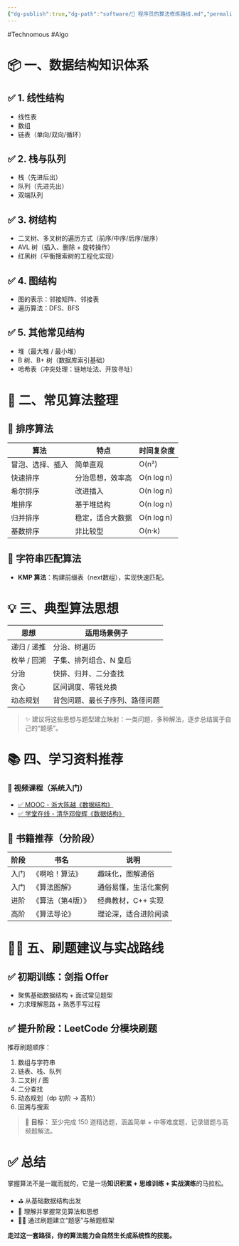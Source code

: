 ```yaml
---
{"dg-publish":true,"dg-path":"software/🚀 程序员的算法修炼路线.md","permalink":"/software/🚀 程序员的算法修炼路线/","created":"2023-02-09T17:01:45.000+08:00","updated":"2025-07-14T17:04:44.304+08:00"}
---
```


#Technomous #Algo

# 📦 一、数据结构知识体系

## ✅ 1. 线性结构

- 线性表
- 数组
- 链表（单向/双向/循环）

## ✅ 2. 栈与队列

- 栈（先进后出）
- 队列（先进先出）
- 双端队列

## ✅ 3. 树结构

- 二叉树、多叉树的遍历方式（前序/中序/后序/层序）
- AVL 树（插入、删除 + 旋转操作）
- 红黑树（平衡搜索树的工程化实现）

## ✅ 4. 图结构

- 图的表示：邻接矩阵、邻接表
- 遍历算法：DFS、BFS

## ✅ 5. 其他常见结构

- 堆（最大堆 / 最小堆）
- B 树、B+ 树（数据库索引基础）
- 哈希表（冲突处理：链地址法、开放寻址）

# 🧮 二、常见算法整理

## 📌 排序算法

|算法|特点|时间复杂度|
|---|---|---|
|冒泡、选择、插入|简单直观|O(n²)|
|快速排序|分治思想，效率高|O(n log n)|
|希尔排序|改进插入|O(n log n)|
|堆排序|基于堆结构|O(n log n)|
|归并排序|稳定，适合大数据|O(n log n)|
|基数排序|非比较型|O(n·k)|

## 📌 字符串匹配算法

- **KMP 算法**：构建前缀表（next数组），实现快速匹配。

# 💡 三、典型算法思想

|思想|适用场景例子|
|---|---|
|递归 / 递推|分治、树遍历|
|枚举 / 回溯|子集、排列组合、N 皇后|
|分治|快排、归并、二分查找|
|贪心|区间调度、零钱兑换|
|动态规划|背包问题、最长子序列、路径问题|

> ✨ 建议将这些思想与题型建立映射：一类问题，多种解法，逐步总结属于自己的“题感”。

# 📚 四、学习资料推荐

### 🎥 视频课程（系统入门）

- [✅ MOOC - 浙大陈越《数据结构》](https://www.icourse163.org/course/ZJU-93001)
- [✅ 学堂在线 - 清华邓俊辉《数据结构》](https://www.xuetangx.com/)

## 📘 书籍推荐（分阶段）

| 阶段  | 书名        | 说明          |
| --- | --------- | ----------- |
| 入门  | 《啊哈！算法》   | 趣味化，图解通俗    |
| 入门  | 《算法图解》    | 通俗易懂，生活化案例  |
| 进阶  | 《算法（第4版）》 | 经典教材，C++ 实现 |
| 高阶  | 《算法导论》    | 理论深，适合进阶阅读  |

# 🧗‍♂️ 五、刷题建议与实战路线

## ✅ 初期训练：剑指 Offer

- 聚焦基础数据结构 + 面试常见题型
- 力求理解思路 + 熟悉手写过程

## ✅ 提升阶段：LeetCode 分模块刷题

推荐刷题顺序：

1. 数组与字符串
2. 链表、栈、队列
3. 二叉树 / 图
4. 二分查找
5. 动态规划（dp 初阶 → 高阶）
6. 回溯与搜索

> 📝 **目标：** 至少完成 150 道精选题，涵盖简单 + 中等难度题，记录错题与高频题解法。

# ✅ 总结

掌握算法不是一蹴而就的，它是一场**知识积累 + 思维训练 + 实战演练**的马拉松。

- ⛳ 从基础数据结构出发
- 🔨 理解并掌握常见算法和思想
- 🏃‍♀️ 通过刷题建立“题感”与解题框架

**走过这一套路径，你的算法能力会自然生长成系统性的技能。**